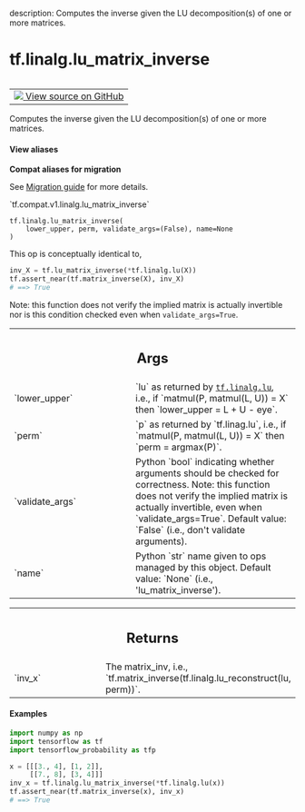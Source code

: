 description: Computes the inverse given the LU decomposition(s) of one or more matrices.

<div itemscope itemtype="http://developers.google.com/ReferenceObject">
<meta itemprop="name" content="tf.linalg.lu_matrix_inverse" />
<meta itemprop="path" content="Stable" />
</div>

# tf.linalg.lu_matrix_inverse

<!-- Insert buttons and diff -->

<table class="tfo-notebook-buttons tfo-api nocontent" align="left">
<td>
  <a target="_blank" href="https://github.com/tensorflow/tensorflow/blob/r2.2/tensorflow/python/ops/linalg/linalg_impl.py#L902-L963">
    <img src="https://www.tensorflow.org/images/GitHub-Mark-32px.png" />
    View source on GitHub
  </a>
</td>
</table>



Computes the inverse given the LU decomposition(s) of one or more matrices.

<section class="expandable">
  <h4 class="showalways">View aliases</h4>
  <p>
<b>Compat aliases for migration</b>
<p>See
<a href="https://www.tensorflow.org/guide/migrate">Migration guide</a> for
more details.</p>
<p>`tf.compat.v1.linalg.lu_matrix_inverse`</p>
</p>
</section>

<pre class="devsite-click-to-copy prettyprint lang-py tfo-signature-link">
<code>tf.linalg.lu_matrix_inverse(
    lower_upper, perm, validate_args=(False), name=None
)
</code></pre>



<!-- Placeholder for "Used in" -->

This op is conceptually identical to,

```python
inv_X = tf.lu_matrix_inverse(*tf.linalg.lu(X))
tf.assert_near(tf.matrix_inverse(X), inv_X)
# ==> True
```

Note: this function does not verify the implied matrix is actually invertible
nor is this condition checked even when `validate_args=True`.

<!-- Tabular view -->
 <table class="responsive fixed orange">
<colgroup><col width="214px"><col></colgroup>
<tr><th colspan="2"><h2 class="add-link">Args</h2></th></tr>

<tr>
<td>
`lower_upper`
</td>
<td>
`lu` as returned by <a href="../../tf/linalg/lu.md"><code>tf.linalg.lu</code></a>, i.e., if `matmul(P,
matmul(L, U)) = X` then `lower_upper = L + U - eye`.
</td>
</tr><tr>
<td>
`perm`
</td>
<td>
`p` as returned by `tf.linag.lu`, i.e., if `matmul(P, matmul(L, U)) =
X` then `perm = argmax(P)`.
</td>
</tr><tr>
<td>
`validate_args`
</td>
<td>
Python `bool` indicating whether arguments should be checked
for correctness. Note: this function does not verify the implied matrix is
actually invertible, even when `validate_args=True`.
Default value: `False` (i.e., don't validate arguments).
</td>
</tr><tr>
<td>
`name`
</td>
<td>
Python `str` name given to ops managed by this object.
Default value: `None` (i.e., 'lu_matrix_inverse').
</td>
</tr>
</table>



<!-- Tabular view -->
 <table class="responsive fixed orange">
<colgroup><col width="214px"><col></colgroup>
<tr><th colspan="2"><h2 class="add-link">Returns</h2></th></tr>

<tr>
<td>
`inv_x`
</td>
<td>
The matrix_inv, i.e.,
`tf.matrix_inverse(tf.linalg.lu_reconstruct(lu, perm))`.
</td>
</tr>
</table>


#### Examples

```python
import numpy as np
import tensorflow as tf
import tensorflow_probability as tfp

x = [[[3., 4], [1, 2]],
     [[7., 8], [3, 4]]]
inv_x = tf.linalg.lu_matrix_inverse(*tf.linalg.lu(x))
tf.assert_near(tf.matrix_inverse(x), inv_x)
# ==> True
```